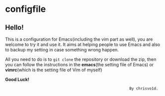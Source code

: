 configfile
==========

## Hello!

This is a configuration for Emacs(including the vim part as well), you are welcome to try it and use it. It aims at helping people to use Emacs and also to backup my setting in case something wrong happen.

All you need to do is to `git clone` the repository or download the zip, then you can follow the instructions in the **emacs**(the setting file of Emacs) or **vimrc**(which is the setting file of Vim of myself)



**Good Luck!**     


                                                            By chrisvo1d.
